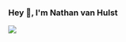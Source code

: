 ### Hey 👋, I'm Nathan van Hulst

[![](https://img.shields.io/website?color=0ab9e6&style=flat-square&up_message=www.jdmulti.nl&url=https%3A%2F%2Fwww.jdmulti.nl)](https://www.jdmulti.nl)
